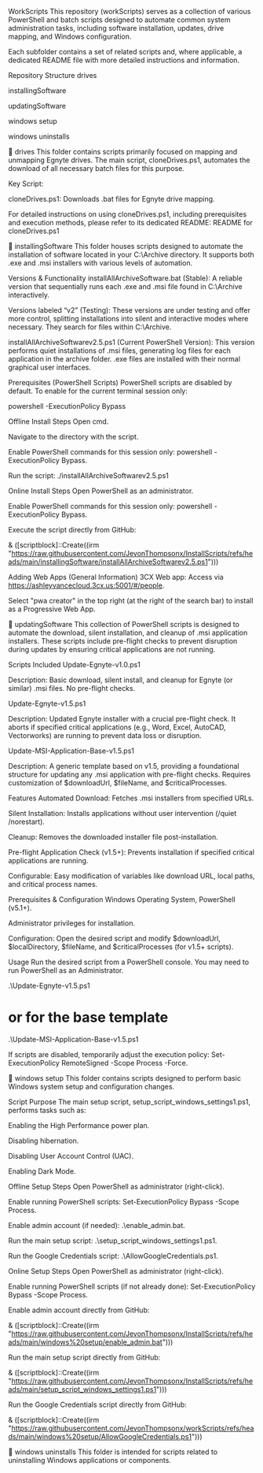 WorkScripts
This repository (workScripts) serves as a collection of various PowerShell and batch scripts designed to automate common system administration tasks, including software installation, updates, drive mapping, and Windows configuration.

Each subfolder contains a set of related scripts and, where applicable, a dedicated README file with more detailed instructions and information.

Repository Structure
drives

installingSoftware

updatingSoftware

windows setup

windows uninstalls

📂 drives
This folder contains scripts primarily focused on mapping and unmapping Egnyte drives. The main script, cloneDrives.ps1, automates the download of all necessary batch files for this purpose.

Key Script:

cloneDrives.ps1: Downloads .bat files for Egnyte drive mapping.

For detailed instructions on using cloneDrives.ps1, including prerequisites and execution methods, please refer to its dedicated README:
README for cloneDrives.ps1

📂 installingSoftware
This folder houses scripts designed to automate the installation of software located in your C:\Archive directory. It supports both .exe and .msi installers with various levels of automation.

Versions & Functionality
installAllArchiveSoftware.bat (Stable):
A reliable version that sequentially runs each .exe and .msi file found in C:\Archive interactively.

Versions labeled “v2” (Testing):
These versions are under testing and offer more control, splitting installations into silent and interactive modes where necessary. They search for files within C:\Archive.

installAllArchiveSoftwarev2.5.ps1 (Current PowerShell Version):
This version performs quiet installations of .msi files, generating log files for each application in the archive folder. .exe files are installed with their normal graphical user interfaces.

Prerequisites (PowerShell Scripts)
PowerShell scripts are disabled by default. To enable for the current terminal session only:

powershell -ExecutionPolicy Bypass

Offline Install Steps
Open cmd.

Navigate to the directory with the script.

Enable PowerShell commands for this session only: powershell -ExecutionPolicy Bypass.

Run the script: ./installAllArchiveSoftwarev2.5.ps1

Online Install Steps
Open PowerShell as an administrator.

Enable PowerShell commands for this session only: powershell -ExecutionPolicy Bypass.

Execute the script directly from GitHub:

& ([scriptblock]::Create((irm "https://raw.githubusercontent.com/JevonThompsonx/InstallScripts/refs/heads/main/installingSoftware/installAllArchiveSoftwarev2.5.ps1")))

Adding Web Apps (General Information)
3CX Web app: Access via https://ashleyvancecloud.3cx.us:5001/#/people.

Select "pwa creator" in the top right (at the right of the search bar) to install as a Progressive Web App.

📂 updatingSoftware
This collection of PowerShell scripts is designed to automate the download, silent installation, and cleanup of .msi application installers. These scripts include pre-flight checks to prevent disruption during updates by ensuring critical applications are not running.

Scripts Included
Update-Egnyte-v1.0.ps1

Description: Basic download, silent install, and cleanup for Egnyte (or similar) .msi files. No pre-flight checks.

Update-Egnyte-v1.5.ps1

Description: Updated Egnyte installer with a crucial pre-flight check. It aborts if specified critical applications (e.g., Word, Excel, AutoCAD, Vectorworks) are running to prevent data loss or disruption.

Update-MSI-Application-Base-v1.5.ps1

Description: A generic template based on v1.5, providing a foundational structure for updating any .msi application with pre-flight checks. Requires customization of $downloadUrl, $fileName, and $criticalProcesses.

Features
Automated Download: Fetches .msi installers from specified URLs.

Silent Installation: Installs applications without user intervention (/quiet /norestart).

Cleanup: Removes the downloaded installer file post-installation.

Pre-flight Application Check (v1.5+): Prevents installation if specified critical applications are running.

Configurable: Easy modification of variables like download URL, local paths, and critical process names.

Prerequisites & Configuration
Windows Operating System, PowerShell (v5.1+).

Administrator privileges for installation.

Configuration: Open the desired script and modify $downloadUrl, $localDirectory, $fileName, and $criticalProcesses (for v1.5+ scripts).

Usage
Run the desired script from a PowerShell console. You may need to run PowerShell as an Administrator.

.\Update-Egnyte-v1.5.ps1
# or for the base template
.\Update-MSI-Application-Base-v1.5.ps1

If scripts are disabled, temporarily adjust the execution policy: Set-ExecutionPolicy RemoteSigned -Scope Process -Force.

📂 windows setup
This folder contains scripts designed to perform basic Windows system setup and configuration changes.

Script Purpose
The main setup script, setup_script_windows_settings1.ps1, performs tasks such as:

Enabling the High Performance power plan.

Disabling hibernation.

Disabling User Account Control (UAC).

Enabling Dark Mode.

Offline Setup Steps
Open PowerShell as administrator (right-click).

Enable running PowerShell scripts: Set-ExecutionPolicy Bypass -Scope Process.

Enable admin account (if needed): .\enable_admin.bat.

Run the main setup script: .\setup_script_windows_settings1.ps1.

Run the Google Credentials script: .\AllowGoogleCredentials.ps1.

Online Setup Steps
Open PowerShell as administrator (right-click).

Enable running PowerShell scripts (if not already done): Set-ExecutionPolicy Bypass -Scope Process.

Enable admin account directly from GitHub:

& ([scriptblock]::Create((irm "https://raw.githubusercontent.com/JevonThompsonx/InstallScripts/refs/heads/main/windows%20setup/enable_admin.bat")))

Run the main setup script directly from GitHub:

& ([scriptblock]::Create((irm "https://raw.githubusercontent.com/JevonThompsonx/InstallScripts/refs/heads/main/setup_script_windows_settings1.ps1")))

Run the Google Credentials script directly from GitHub:

& ([scriptblock]::Create((irm "https://raw.githubusercontent.com/JevonThompsonx/workScripts/refs/heads/main/windows%20setup/AllowGoogleCredentials.ps1")))

📂 windows uninstalls
This folder is intended for scripts related to uninstalling Windows applications or components.
